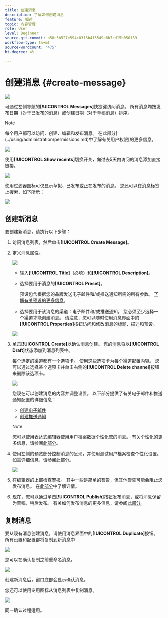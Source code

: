 ```yaml
---
title: 创建消息
description: 了解如何创建消息
feature: 概述
topic: 内容管理
role: User
level: Beginner
source-git-commit: b58c5b527e594c03f3b415549e6b7cd15b050139
workflow-type: tm+mt
source-wordcount: '475'
ht-degree: 4%

---
```


# 创建消息 {#create-message}

![](assets/do-not-localize/badge.png)

可通过左侧导航的&#x200B;**[!UICONTROL Messages]**&#x200B;快捷键访问消息。 所有消息均按发布日期（对于已发布的消息）或创建日期（对于草稿消息）排序。

>[!NOTE]
>
>每个用户都可以访问、创建、编辑和发布消息。 在此部分](../using/administration/permissions.md)中了解有关用户权限[的更多信息。

![](assets/messages-list.png)

使用&#x200B;**[!UICONTROL Show recents]**&#x200B;切换开关，向过去5天内访问的消息添加直接链接。

![](assets/show-recent-messages.png)

使用过滤器图标可仅显示草拟、已发布或正在发布的消息。 您还可以在消息标签上搜索，如下所示：

![](assets/filter-messages.png)

## 创建新消息

要创建新消息，请执行以下步骤：

1. 访问消息列表，然后单击&#x200B;**[!UICONTROL Create Message]**。

1. 定义消息属性。

   ![](assets/create-message-properties.png)

   * 输入&#x200B;**[!UICONTROL Title]**（必填）和&#x200B;**[!UICONTROL Description]**。

   * 选择要用于消息的&#x200B;**[!UICONTROL Preset]**。

      预设包含根据您的品牌发送电子邮件和/或推送通知所需的所有参数。 [了解有关预设的更多信息](../using/configuration/message-presets.md)。

   * 选择要用于该消息的渠道：电子邮件和/或推送通知。 您必须至少选择一个渠道才能创建消息。
   请注意，您可以随时使用消息界面中的&#x200B;**[!UICONTROL Properties]**&#x200B;按钮访问和修改消息的标题、描述和预设。

   ![](assets/message-properties.png)


1. 单击&#x200B;**[!UICONTROL Create]**&#x200B;以确认消息创建。 您的消息将以&#x200B;**[!UICONTROL Draft]**&#x200B;状态添加到消息列表中。

   每个选定的渠道都有一个选项卡。 使用这些选项卡为每个渠道配置内容。 您可以通过选择某个选项卡并单击右侧的&#x200B;**[!UICONTROL Delete channel]**&#x200B;按钮来删除该选项卡。

   ![](assets/create-messages-content.png)

   您现在可以创建消息的内容并调整设置。 以下部分提供了有关电子邮件和推送通知配置的详细信息：

   * [创建电子邮件](create-email.md)
   * [创建推送通知](create-push.md)

   >[!NOTE]
   >   
   >您可以使用表达式编辑器使用用户档案数据个性化您的消息。 有关个性化的更多信息，请参阅[此部分](personalization/personalize.md)。


1. 使用左侧的预览部分控制消息的呈现，并使用测试用户档案检查个性化设置。 如需详细信息，请参阅[此部分](preview.md)。

   ![](assets/messages-simple-preview.png)

1. 在编辑器的上部检查警报。  其中一些是简单的警告，但其他警告可能会阻止您发布消息。 在[此部分](alerts.md)中了解详情。

1. 现在，您可以通过单击&#x200B;**[!UICONTROL Publish]**&#x200B;按钮发布消息，或将消息保留为草稿，稍后发布。 有关如何发布消息的更多信息，请参阅[此部分](publish-manage-message.md)。

## 复制消息

要从现有消息创建消息，请使用消息界面中的&#x200B;**[!UICONTROL Duplicate]**&#x200B;按钮。 所有设置和配置都将复制到新消息中

![](assets/message-duplicate.png)

您可以在确认复制之前重命名消息。

![](assets/message-duplicate-confirm.png)

创建新消息后，窗口底部会显示确认消息。

您还可以使用专用图标从消息列表中复制消息。

![](assets/message-duplicate-from-list.png)

同一确认过程适用。
